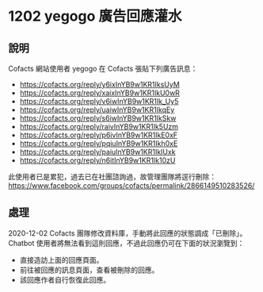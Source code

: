 # 1202 yegogo 廣告回應灌水

## 說明

Cofacts 網站使用者 yegogo 在 Cofacts 張貼下列廣告訊息：

- https://cofacts.org/reply/y6ixInYB9w1KR1IksUyM
- https://cofacts.org/reply/xaixInYB9w1KR1IkU0wR
- https://cofacts.org/reply/v6iwInYB9w1KR1Ik_Uy5
- https://cofacts.org/reply/uaiwInYB9w1KR1IkqEy
- https://cofacts.org/reply/s6iwInYB9w1KR1IkSkw
- https://cofacts.org/reply/raivInYB9w1KR1Ik5Uzm
- https://cofacts.org/reply/p6ivInYB9w1KR1IkE0xF
- https://cofacts.org/reply/pqiuInYB9w1KR1Ikh0xE
- https://cofacts.org/reply/paiuInYB9w1KR1IkIUxk
- https://cofacts.org/reply/n6itInYB9w1KR1Ik10zU

此使用者已是累犯，過去已在社團諮詢過，故管理團隊將逕行刪除：
https://www.facebook.com/groups/cofacts/permalink/2866149510283526/

## 處理

2020-12-02 Cofacts 團隊修改資料庫，手動將此回應的狀態調成「已刪除」。 Chatbot 使用者將無法看到這則回應，不過此回應仍可在下面的狀況瀏覽到：

- 直接造訪上面的回應頁面。
- 前往被回應的訊息頁面，查看被刪除的回應。
- 該回應作者自行恢復此回應。
